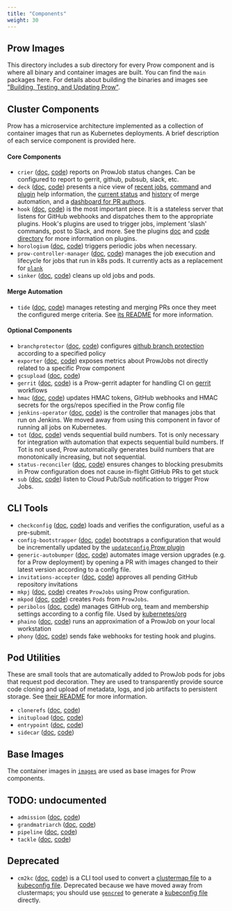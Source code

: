 ```yaml
---
title: "Components"
weight: 30
---
```


## Prow Images

This directory includes a sub directory for every Prow component and is where all binary and container images are built. You can find the `main` packages here. For details about building the binaries and images see ["Building, Testing, and Updating Prow"](/docs/build-test-update/).

## Cluster Components

Prow has a microservice architecture implemented as a collection of container images that run as Kubernetes deployments. A brief description of each service component is provided here.

#### Core Components

* `crier` ([doc](/docs/components/core/crier/), [code](https://github.com/kubernetes-sigs/prow/tree/main/prow/cmd/crier)) reports on ProwJob status changes. Can be configured to report to gerrit, github, pubsub, slack, etc.
* `deck` ([doc](/docs/components/core/deck/), [code](https://github.com/kubernetes-sigs/prow/tree/main/prow/cmd/deck)) presents a nice view of [recent jobs](https://prow.k8s.io/), [command](https://prow.k8s.io/command-help) and [plugin](https://prow.k8s.io/plugins) help information, the [current status](https://prow.k8s.io/tide) and [history](https://prow.k8s.io/tide-history) of merge automation, and a [dashboard for PR authors](https://prow.k8s.io/pr).
* `hook` ([doc](/docs/components/core/hook/), [code](https://github.com/kubernetes-sigs/prow/tree/main/prow/cmd/hook)) is the most important piece. It is a stateless server that listens for GitHub webhooks and dispatches them to the appropriate plugins. Hook's plugins are used to trigger jobs, implement 'slash' commands, post to Slack, and more. See the plugins [doc](/docs/components/plugins/) and [code directory](https://github.com/kubernetes-sigs/prow/tree/main/prow/plugins) for more information on plugins.
* `horologium` ([doc](/docs/components/core/horologium/), [code](https://github.com/kubernetes-sigs/prow/tree/main/prow/cmd/horologium)) triggers periodic jobs when necessary.
* `prow-controller-manager` ([doc](/docs/components/core/prow-controller-manager/), [code](https://github.com/kubernetes-sigs/prow/tree/main/prow/cmd/prow-controller-manager)) manages the job execution and lifecycle for jobs that run in k8s pods. It currently acts as a replacement for [`plank`](/docs/components/deprecated/plank/)
* `sinker` ([doc](/docs/components/core/sinker/), [code](https://github.com/kubernetes-sigs/prow/tree/main/prow/cmd/sinker)) cleans up old jobs and pods.

#### Merge Automation

* `tide` ([doc](/docs/components/core/tide/), [code](https://github.com/kubernetes-sigs/prow/tree/main/prow/cmd/tide)) manages retesting and merging PRs once they meet the configured merge criteria. See [its README](/docs/components/core/tide/) for more information.

#### Optional Components

* `branchprotector` ([doc](/docs/components/optional/branchprotector/), [code](https://github.com/kubernetes-sigs/prow/tree/main/prow/cmd/branchprotector)) configures [github branch protection](https://help.github.com/articles/about-protected-branches/) according to a specified policy
* `exporter` ([doc](/docs/components/optional/exporter/), [code](https://github.com/kubernetes-sigs/prow/tree/main/prow/cmd/exporter)) exposes metrics about ProwJobs not directly related to a specific Prow component
* `gcsupload` ([doc](/docs/components/optional/gcsupload/), [code](https://github.com/kubernetes-sigs/prow/tree/main/prow/cmd/gcsupload))
* `gerrit` ([doc](/docs/components/optional/gerrit/), [code](https://github.com/kubernetes-sigs/prow/tree/main/prow/cmd/gerrit)) is a Prow-gerrit adapter for handling CI on [gerrit](https://www.gerritcodereview.com/) workflows
* `hmac` ([doc](/docs/components/optional/hmac/), [code](https://github.com/kubernetes-sigs/prow/tree/main/prow/cmd/hmac)) updates HMAC tokens, GitHub webhooks and HMAC secrets for the orgs/repos specified in the Prow config file
* `jenkins-operator` ([doc](/docs/components/optional/jenkins-operator/), [code](https://github.com/kubernetes-sigs/prow/tree/main/prow/cmd/jenkins-operator)) is the controller that manages jobs that run on Jenkins. We moved away from using this component in favor of running all jobs on Kubernetes.
* `tot` ([doc](/docs/components/optional/tot/), [code](https://github.com/kubernetes-sigs/prow/tree/main/prow/cmd/tot)) vends sequential build numbers. Tot is only necessary for integration with automation that expects sequential build numbers. If Tot is not used, Prow automatically generates build numbers that are monotonically increasing, but not sequential.
* `status-reconciler` ([doc](/docs/components/optional/status-reconciler/), [code](https://github.com/kubernetes-sigs/prow/tree/main/prow/cmd/status-reconciler)) ensures changes to blocking presubmits in Prow configuration does not cause in-flight GitHub PRs to get stuck
* `sub` ([doc](/docs/components/optional/sub/), [code](https://github.com/kubernetes-sigs/prow/tree/main/prow/cmd/sub)) listen to Cloud Pub/Sub notification to trigger Prow Jobs.

## CLI Tools

* `checkconfig` ([doc](/docs/components/cli-tools/checkconfig/), [code](https://github.com/kubernetes-sigs/prow/tree/main/prow/cmd/checkconfig)) loads and verifies the configuration, useful as a pre-submit.
* `config-bootstrapper` ([doc](/docs/components/cli-tools/config-bootstrapper/), [code](https://github.com/kubernetes-sigs/prow/tree/main/prow/cmd/config-bootstrapper)) bootstraps a configuration that would be incrementally updated by the [`updateconfig` Prow plugin](/docs/components/plugins/updateconfig/)
* `generic-autobumper` ([doc](/docs/components/cli-tools/generic-autobumper/), [code](https://github.com/kubernetes-sigs/prow/tree/main/prow/cmd/generic-autobumper)) automates image version upgrades (e.g. for a Prow deployment) by opening a PR with images changed to their latest version according to a config file.
* `invitations-accepter` ([doc](/docs/components/cli-tools/invitations-accepter/), [code](https://github.com/kubernetes-sigs/prow/tree/main/prow/cmd/invitations-accepter)) approves all pending GitHub repository invitations
* `mkpj` ([doc](/docs/components/cli-tools/mkpj/), [code](https://github.com/kubernetes-sigs/prow/tree/main/prow/cmd/mkpj)) creates `ProwJobs` using Prow configuration.
* `mkpod` ([doc](/docs/components/cli-tools/mkpod/), [code](https://github.com/kubernetes-sigs/prow/tree/main/prow/cmd/mkpod)) creates `Pods` from `ProwJobs`.
* `peribolos` ([doc](/docs/components/cli-tools/peribolos/), [code](https://github.com/kubernetes-sigs/prow/tree/main/prow/cmd/peribolos)) manages GitHub org, team and membership settings according to a config file. Used by [kubernetes/org](https://github.com/kubernetes/org)
* `phaino` ([doc](/docs/components/cli-tools/phaino/), [code](https://github.com/kubernetes-sigs/prow/tree/main/prow/cmd/phaino)) runs an approximation of a ProwJob on your local workstation
* `phony` ([doc](/docs/components/cli-tools/phony/), [code](https://github.com/kubernetes-sigs/prow/tree/main/prow/cmd/phony)) sends fake webhooks for testing hook and plugins.

## Pod Utilities

These are small tools that are automatically added to ProwJob pods for jobs that request pod decoration. They are used to transparently provide source code cloning and upload of metadata, logs, and job artifacts to persistent storage. See [their README](/docs/components/pod-utilities/) for more information.

* `clonerefs` ([doc](/docs/components/pod-utilities/clonerefs/), [code](https://github.com/kubernetes-sigs/prow/tree/main/prow/cmd/clonerefs))
* `initupload` ([doc](/docs/components/pod-utilities/initupload/), [code](https://github.com/kubernetes-sigs/prow/tree/main/prow/cmd/initupload))
* `entrypoint` ([doc](/docs/components/pod-utilities/entrypoint/), [code](https://github.com/kubernetes-sigs/prow/tree/main/prow/cmd/entrypoint))
* `sidecar` ([doc](/docs/components/pod-utilities/sidecar/), [code](https://github.com/kubernetes-sigs/prow/tree/main/prow/cmd/sidecar))

## Base Images

The container images in [`images`](https://github.com/kubernetes/test-infra/tree/master/images) are used as base images for Prow components.

## TODO: undocumented

* `admission` ([doc](/docs/components/undocumented/admission/), [code](https://github.com/kubernetes-sigs/prow/tree/main/prow/cmd/admission))
* `grandmatriarch` ([doc](/docs/components/undocumented/grandmatriarch/), [code](https://github.com/kubernetes-sigs/prow/tree/main/prow/cmd/grandmatriarch))
* `pipeline` ([doc](/docs/components/undocumented/pipeline/), [code](https://github.com/kubernetes-sigs/prow/tree/main/prow/cmd/pipeline))
* `tackle` ([doc](/docs/components/undocumented/tackle/), [code](https://github.com/kubernetes-sigs/prow/tree/main/prow/cmd/tackle))

## Deprecated

* `cm2kc` ([doc](/docs/components/deprecated/cm2kc/), [code](https://github.com/kubernetes-sigs/prow/tree/main/prow/cmd/cm2kc)) is a CLI tool used to convert a [clustermap file](/docs/getting-started-deploy/#run-test-pods-in-different-clusters) to a [kubeconfig file](https://kubernetes.io/docs/tasks/access-application-cluster/configure-access-multiple-clusters/). Deprecated because we have moved away from clustermaps; you should use [`gencred`](https://github.com/kubernetes/test-infra/tree/master/gencred) to generate a [kubeconfig file](https://kubernetes.io/docs/tasks/access-application-cluster/configure-access-multiple-clusters/) directly.
